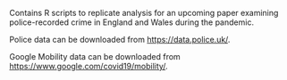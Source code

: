 Contains R scripts to replicate analysis for an upcoming paper examining police-recorded crime in England and Wales during the pandemic.

Police data can be downloaded from https://data.police.uk/.

Google Mobility data can be downloaded from https://www.google.com/covid19/mobility/.
